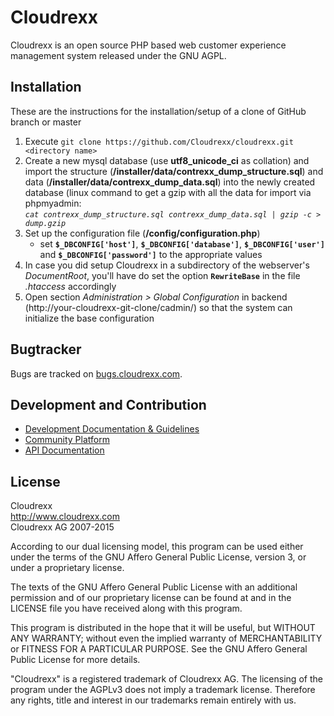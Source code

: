 # Cloudrexx #
Cloudrexx is an open source PHP based web customer experience management system released under the GNU AGPL.

## Installation ##
These are the instructions for the installation/setup of a clone of GitHub branch or master  

1. 
   Execute `git clone https://github.com/Cloudrexx/cloudrexx.git <directory name>`  
2. 
   Create a new mysql database (use **utf8_unicode_ci** as collation) and import the structure (**/installer/data/contrexx_dump_structure.sql**) and data (**/installer/data/contrexx_dump_data.sql**) into the newly created database (linux command to get a gzip with all the data for import via phpmyadmin:  
*`cat contrexx_dump_structure.sql contrexx_dump_data.sql | gzip -c > dump.gzip`*  
3. 
   Set up the configuration file (**/config/configuration.php**)  
    - set **`$_DBCONFIG['host']`**, **`$_DBCONFIG['database']`**, **`$_DBCONFIG['user']`** and **`$_DBCONFIG['password']`** to the appropriate values  
4. 
   In case you did setup Cloudrexx in a subdirectory of the webserver's *DocumentRoot*, you'll have do set the option **`RewriteBase`** in the file *.htaccess* accordingly  
5. 
   Open section *Administration > Global Configuration* in backend (http://your-cloudrexx-git-clone/cadmin/) so that the system can initialize the base configuration  

## Bugtracker ##
Bugs are tracked on [bugs.cloudrexx.com](http://bugs.cloudrexx.com).  

## Development and Contribution ##
* [Development Documentation & Guidelines](http://wiki.contrexx.com/en/index.php?title=Portal:Development)
* [Community Platform](https://www.cloudrexx.com/community)
* [API Documentation](http://api.cloudrexx.com)

## License ##
Cloudrexx  
http://www.cloudrexx.com  
Cloudrexx AG 2007-2015  
 
According to our dual licensing model, this program can be used either under the terms of the GNU Affero General Public License, version 3, or under a proprietary license.  

The texts of the GNU Affero General Public License with an additional permission and of our proprietary license can be found at and in the LICENSE file you have received along with this program.  

This program is distributed in the hope that it will be useful, but WITHOUT ANY WARRANTY; without even the implied warranty of MERCHANTABILITY or FITNESS FOR A PARTICULAR PURPOSE. See the GNU Affero General Public License for more details.  

"Cloudrexx" is a registered trademark of Cloudrexx AG. The licensing of the program under the AGPLv3 does not imply a trademark license. Therefore any rights, title and interest in our trademarks remain entirely with us.  
